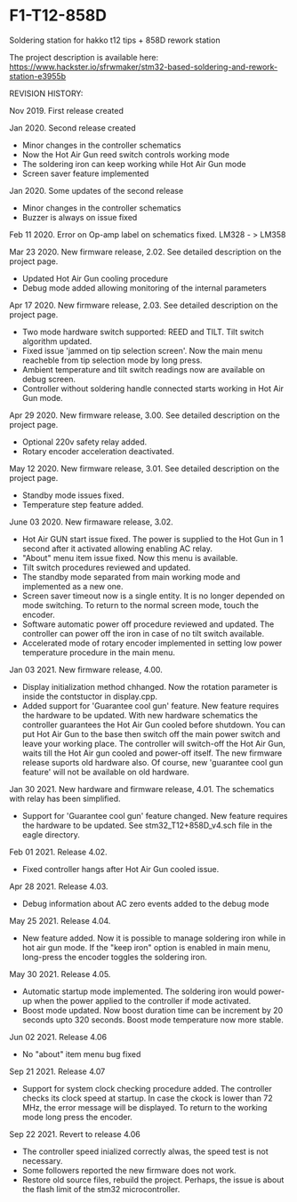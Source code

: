 # F1-T12-858D
Soldering station for hakko t12 tips + 858D rework station

The project description is available here: https://www.hackster.io/sfrwmaker/stm32-based-soldering-and-rework-station-e3955b

REVISION HISTORY:

Nov 2019. First release created

Jan 2020. Second release created
  - Minor changes in the controller schematics
  - Now the Hot Air Gun reed switch controls working mode
  - The soldering iron can keep working while Hot Air Gun mode
  - Screen saver feature implemented
  
Jan 2020. Some updates of the second release
  - Minor changes in the controller schematics
  - Buzzer is always on issue fixed

Feb 11 2020. Error on Op-amp label on schematics fixed. LM328 - > LM358

Mar 23 2020. New firmware release, 2.02. See detailed description on the project page.
  - Updated Hot Air Gun cooling procedure
  - Debug mode added allowing monitoring of the internal parameters

Apr 17 2020. New firmware release, 2.03. See detailed description on the project page.
  - Two mode hardware switch supported: REED and TILT. Tilt switch algorithm updated. 
  - Fixed issue 'jammed on tip selection screen'. Now the main menu reacheble from tip selection mode by long press.
  - Ambient temperature and tilt switch readings now are available on debug screen.
  - Controller without soldering handle connected starts working in Hot Air Gun mode.

Apr 29 2020. New firmware release, 3.00. See detailed description on the project page.
  - Optional 220v safety relay added.
  - Rotary encoder acceleration deactivated.

May 12 2020. New firmware release, 3.01. See detailed description on the project page.
  - Standby mode issues fixed.
  - Temperature step feature added.
  
June 03 2020. New firmaware release, 3.02.
  - Hot Air GUN start issue fixed. The power is supplied to the Hot Gun in 1 second after it activated allowing enabling AC relay.
  - "About" menu item issue fixed. Now this menu is available.
  - Tilt switch procedures reviewed and updated.
  - The standby mode separated from main working mode and implemented as a new one.
  - Screen saver timeout now is a single entity. It is no longer depended on mode switching. To return to the normal screen mode, touch the encoder.
  - Software automatic power off procedure reviewed and updated. The controller can power off the iron in case of no tilt switch available.
  - Accelerated mode of rotary encoder implemented in setting low power temperature procedure in the main menu.
  
  Jan 03 2021. New firmware release, 4.00.
  - Display initialization method chhanged. Now the rotation parameter is inside the contstuctor in display.cpp.
  - Added support for 'Guarantee cool gun' feature. New feature requires the hardware to be updated.
    With new hardware schematics the controller guarantees the Hot Air Gun cooled before shutdown.
    You can put Hot Air Gun to the base then switch off the main power switch and leave your working place.
    The controller will switch-off the Hot Air Gun, waits till the Hot Air gun cooled and power-off itself.
    The new firmware release suports old hardware also. Of course, new 'guarantee cool gun feature' will not be available on old hardware.
    
  Jan 30 2021. New hardware and firmware release, 4.01. The schematics with relay has been simplified.
  - Support for 'Guarantee cool gun' feature changed. New feature requires the hardware to be updated. See stm32_T12+858D_v4.sch file in the eagle directory.
  
  Feb 01 2021. Release 4.02.
  - Fixed controller hangs after Hot Air Gun cooled issue.
  
  Apr 28 2021. Release 4.03.
  - Debug information about AC zero events added to the debug mode
  
  May 25 2021. Release 4.04.
  - New feature added. Now it is possible to manage soldering iron while in hot air gun mode. If the "keep iron" option is enabled in main menu, long-press the encoder toggles the soldering iron.
 
  May 30 2021. Release 4.05.
  - Automatic startup mode implemented. The soldering iron would power-up when the power applied to the controller if mode activated.
  - Boost mode updated. Now boost duration time can be increment by 20 seconds upto 320 seconds. Boost mode temperature now more stable.

  Jun 02 2021. Release 4.06
  - No "about" item menu bug fixed
  
  Sep 21 2021. Release 4.07
  - Support for system clock checking procedure added. The controller checks its clock speed at startup. In case the ckock is lower than 72 MHz, the error message will be displayed. To return to the working mode long press the encoder.
  
  Sep 22 2021. Revert to release 4.06
  - The controller speed inialized correctly alwas, the speed test is not necessary.
  - Some followers reported the new firmware does not work.
  - Restore old source files, rebuild the project. Perhaps, the issue is about the flash limit of the stm32 microcontroller.
